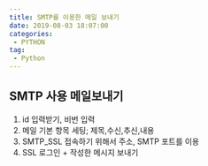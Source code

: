 ```yaml
---
title: SMTP를 이용한 메일 보내기
date: 2019-08-03 18:07:00
categories:
 - PYTHON
tag:
 - Python
---
```


## **SMTP** 사용 메일보내기

1. id 입력받기, 비번 입력
2. 메일 기본 항목 세팅; 제목,수신,추신,내용
3. SMTP_SSL 접속하기 위해서 주소, SMTP 포트를 이용
4. SSL 로그인 + 작성한 메시지 보내기

